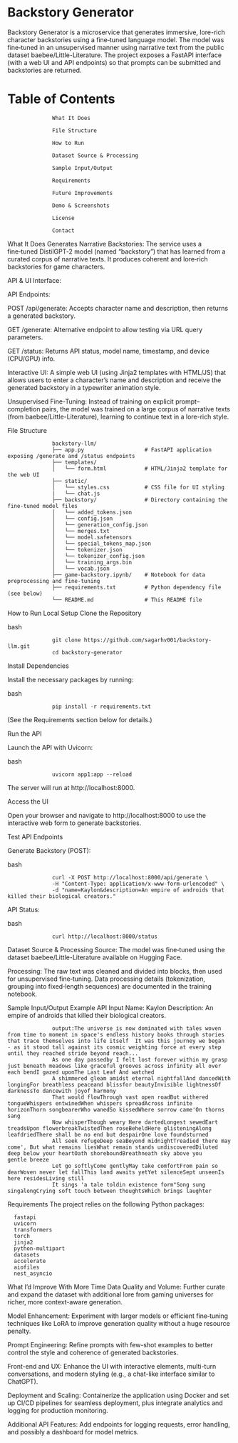# Backstory Generator
Backstory Generator is a microservice that generates immersive, lore-rich character backstories using a fine‑tuned language model.
The model was fine‑tuned in an unsupervised manner using narrative text from the public dataset baebee/Little-Literature. 
The project exposes a FastAPI interface (with a web UI and API endpoints) so that prompts can be submitted and backstories are returned.

# Table of Contents

                  What It Does
                  
                  File Structure
                  
                  How to Run
                  
                  Dataset Source & Processing
                  
                  Sample Input/Output
                  
                  Requirements
                  
                  Future Improvements
                  
                  Demo & Screenshots
                  
                  License
                  
                  Contact

What It Does
Generates Narrative Backstories:
The service uses a fine‑tuned DistilGPT‑2 model (named “backstory”) that has learned from a curated corpus of narrative texts. It produces coherent and lore‑rich backstories for game characters.

API & UI Interface:

API Endpoints:

POST /api/generate: Accepts character name and description, then returns a generated backstory.

GET /generate: Alternative endpoint to allow testing via URL query parameters.

GET /status: Returns API status, model name, timestamp, and device (CPU/GPU) info.

Interactive UI:
A simple web UI (using Jinja2 templates with HTML/JS) that allows users to enter a character’s name and description and receive the generated backstory in a typewriter animation style.

Unsupervised Fine-Tuning:
Instead of training on explicit prompt–completion pairs, the model was trained on a large corpus of narrative texts (from baebee/Little-Literature), learning to continue text in a lore-rich style.

File Structure

                  backstory-llm/
                  ├── app.py                   # FastAPI application exposing /generate and /status endpoints
                  ├── templates/               
                  │   └── form.html            # HTML/Jinja2 template for the web UI
                  ├── static/                  
                  │   └── styles.css           # CSS file for UI styling
                  |   └── chat.js 
                  ├── backstory/               # Directory containing the fine-tuned model files        
                  │   └── added_tokens.json 
                  │   └── config.json
                  │   └── generation_config.json
                  │   └── merges.txt
                  │   └── model.safetensors
                  │   └── special_tokens_map.json
                  │   └── tokenizer.json
                  │   └── tokenizer_config.json
                  │   └── training_args.bin
                  │   └── vocab.json
                  ├── game-backstory.ipynb/    # Notebook for data preprocessing and fine-tuning           
                  ├── requirements.txt         # Python dependency file (see below)
                  └── README.md                # This README file

How to Run
Local Setup
Clone the Repository

bash

                  git clone https://github.com/sagarhv001/backstory-llm.git
                  cd backstory-generator
Install Dependencies

Install the necessary packages by running:

bash

                  pip install -r requirements.txt
(See the Requirements section below for details.)

Run the API

Launch the API with Uvicorn:

bash
      
                  uvicorn app1:app --reload
                  
The server will run at http://localhost:8000.

Access the UI

Open your browser and navigate to http://localhost:8000 to use the interactive web form to generate backstories.

Test API Endpoints

Generate Backstory (POST):

bash

                  curl -X POST http://localhost:8000/api/generate \
                  -H "Content-Type: application/x-www-form-urlencoded" \
                  -d "name=Kaylon&description=An empire of androids that killed their biological creators."
API Status:

bash

                  curl http://localhost:8000/status

Dataset Source & Processing
Source:
The model was fine‑tuned using the dataset baebee/Little-Literature available on Hugging Face.

Processing:
The raw text was cleaned and divided into blocks, then used for unsupervised fine‑tuning. Data processing details (tokenization, grouping into fixed‑length sequences) are documented in the training notebook.

Sample Input/Output
Example API Input
Name: Kaylon
Description: An empire of androids that killed their biological creators.

                  output:The universe is now dominated with tales woven from time to moment in space's endless history books through stories that trace themselves into life itself  It was this journey we began                   - as it stood tall against its cosmic weighting force at every step until they reached stride beyond reach...
                  As one day passedby I felt lost forever within my grasp just beneath meadows like graceful grooves across infinity all over each bendI gazed uponThe Last Leaf And watched
                  A shimmered gleam amidst eternal nightfallAnd dancedWith longingFor breathless peaceand blissfor beautyInvisible lightnessOf darknessTo dancewith joyof harmony
                  That would flowThrough vast open roadBut withered tongueWhispers entwinedWhen whispers spreadAcross infinite horizonThorn songbearerWho wanedSo kissedWhere sorrow came'On thorns sang
                  Now whisperThough weary Here dartedLongest sewedEart treadsUpon flowerbreakTwistedThen roseBeheldHere glisteningAlong leafdriedThere shall be no end but despairOne love foundsturned
                  All seek refugeDeep seaBeyond midnightTreadied there may come', But what remains liesWhat remain stands undiscoveredDiluted deep below your heartOath shoreboundBreathneath sky above you                         gentle breeze
                  Let go softlyCome gentlyMay take comfortFrom pain so dearWoven never let fallThis land awaits yetYet silenceSept unseenIs here residesLiving still
                  It sings 'a tale toldin existence form"Song sung singalongCrying soft touch between thoughtsWhich brings laughter

Requirements
The project relies on the following Python packages:


      fastapi
      uvicorn
      transformers
      torch
      jinja2
      python-multipart
      datasets
      accelerate
      aiofiles
      nest_asyncio
What I’d Improve With More Time
Data Quality and Volume:
Further curate and expand the dataset with additional lore from gaming universes for richer, more context-aware generation.

Model Enhancement:
Experiment with larger models or efficient fine‑tuning techniques like LoRA to improve generation quality without a huge resource penalty.

Prompt Engineering:
Refine prompts with few-shot examples to better control the style and coherence of generated backstories.

Front-end and UX:
Enhance the UI with interactive elements, multi-turn conversations, and modern styling (e.g., a chat-like interface similar to ChatGPT).

Deployment and Scaling:
Containerize the application using Docker and set up CI/CD pipelines for seamless deployment, plus integrate analytics and logging for production monitoring.

Additional API Features:
Add endpoints for logging requests, error handling, and possibly a dashboard for model metrics.
